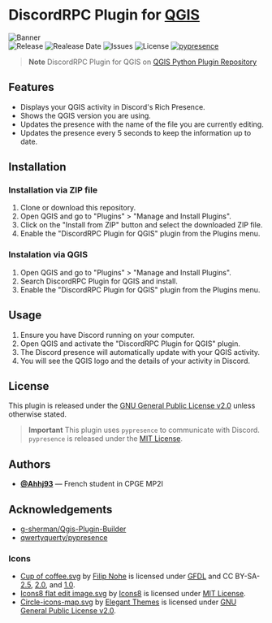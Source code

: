 # DiscordRPC Plugin for [QGIS](https://github.com/qgis/QGIS)
![Banner](https://github.com/Ahhj93/DiscordRPC-Plugin-for-QGIS/assets/69793084/3a4780e6-e390-45ae-9e76-c50d502af5a9)
<br>
![Release](https://img.shields.io/github/v/release/Ahhj93/DiscordRPC-Plugin-for-QGIS?style=flat-square)
![Realease Date](https://img.shields.io/github/release-date/Ahhj93/DiscordRPC-Plugin-for-QGIS?style=flat-square)
![Issues](https://img.shields.io/github/issues/Ahhj93/DiscordRPC-Plugin-for-QGIS?style=flat-square)
![License](https://img.shields.io/github/license/Ahhj93/DiscordRPC-Plugin-for-QGIS?style=flat-square)
[![pypresence](https://img.shields.io/badge/using-pypresence-00bb88.svg?style=flat-square&logo=discord&logoWidth=20)](https://github.com/qwertyquerty/pypresence)

> **Note**
> DiscordRPC Plugin for QGIS on [QGIS Python Plugin Repository](https://plugins.qgis.org/plugins/DiscordRPC-Plugin-for-QGIS/)

## Features
- Displays your QGIS activity in Discord's Rich Presence.
- Shows the QGIS version you are using.
- Updates the presence with the name of the file you are currently editing.
- Updates the presence every 5 seconds to keep the information up to date.

## Installation
### Installation via ZIP file
1. Clone or download this repository.
2. Open QGIS and go to "Plugins" > "Manage and Install Plugins".
3. Click on the "Install from ZIP" button and select the downloaded ZIP file.
4. Enable the "DiscordRPC Plugin for QGIS" plugin from the Plugins menu.

### Instalation via QGIS
1. Open QGIS and go to "Plugins" > "Manage and Install Plugins".
2. Search DiscordRPC Plugin for QGIS and install.
3. Enable the "DiscordRPC Plugin for QGIS" plugin from the Plugins menu.

## Usage
1. Ensure you have Discord running on your computer.
2. Open QGIS and activate the "DiscordRPC Plugin for QGIS" plugin.
3. The Discord presence will automatically update with your QGIS activity.
4. You will see the QGIS logo and the details of your activity in Discord.

## License
This plugin is released under the [GNU General Public License v2.0](LICENSE) unless otherwise stated.
> **Important**
> This plugin uses `pypresence` to communicate with Discord. `pypresence` is released under the [MIT License](https://opensource.org/licenses/mit/).

## Authors
* [**@Ahhj93**](https://github.com/Ahhj93) — French student in CPGE MP2I

## Acknowledgements
* [g-sherman/Qgis-Plugin-Builder](https://github.com/g-sherman/Qgis-Plugin-Builder)
* [qwertyquerty/pypresence](https://github.com/qwertyquerty/pypresence/)

### Icons
* [Cup of coffee.svg](https://commons.wikimedia.org/wiki/File:Cup_of_coffee.svg) by [Filip Nohe](https://commons.wikimedia.org/wiki/Special:Contributions/Filip_nohe) is licensed under [GFDL](https://www.gnu.org/licenses/old-licenses/gpl-2.0.en.html) and CC BY-SA-[2.5](https://creativecommons.org/licenses/by-sa/2.5/deed), [2.0](https://creativecommons.org/licenses/by-sa/2.0/deed.fr), and [1.0](https://creativecommons.org/licenses/by-sa/1.0/deed).
* [Icons8 flat edit image.svg](https://commons.wikimedia.org/wiki/File:Icons8_flat_edit_image.svg) by [Icons8](https://icons8.com/icons/color) is licensed under [MIT License](https://opensource.org/license/mit/).
* [Circle-icons-map.svg](https://commons.wikimedia.org/wiki/File:Circle-icons-map.svg) by [Elegant Themes](https://www.elegantthemes.com/blog/freebie-of-the-week/beautiful-flat-icons-for-free) is licensed under [GNU General Public License v2.0](https://www.gnu.org/licenses/old-licenses/gpl-2.0.en.html).
